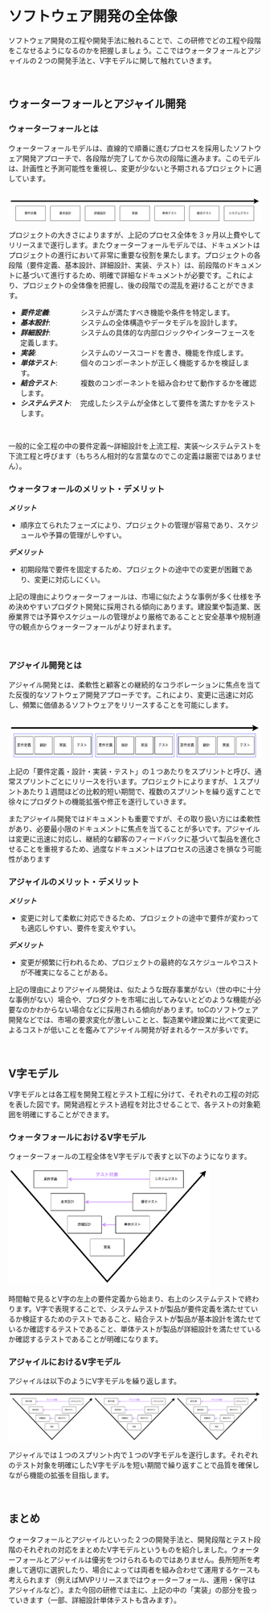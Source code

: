 # ソフトウェア開発の全体像

ソフトウェア開発の工程や開発手法に触れることで、この研修でどの工程や段階をこなせるようになるのかを把握しましょう。ここではウォータフォールとアジャイルの２つの開発手法と、V字モデルに関して触れていきます。

<br>

## ウォーターフォールとアジャイル開発

### ウォーターフォールとは

ウォーターフォールモデルは、直線的で順番に進むプロセスを採用したソフトウェア開発アプローチで、各段階が完了してから次の段階に進みます。このモデルは、計画性と予測可能性を重視し、変更が少ないと予期されるプロジェクトに適しています。

<br>

<img src="docs/images/waterfall.png">

<br>

プロジェクトの大きさによりますが、上記のプロセス全体を３ヶ月以上費やしてリリースまで遂行します。またウォーターフォールモデルでは、ドキュメントはプロジェクトの進行において非常に重要な役割を果たします。プロジェクトの各段階（要件定義、基本設計、詳細設計、実装、テスト）は、前段階のドキュメントに基づいて進行するため、明確で詳細なドキュメントが必要です。これにより、プロジェクトの全体像を把握し、後の段階での混乱を避けることができます。

- ***要件定義***: 　　　　システムが満たすべき機能や条件を特定します。
- ***基本設計***: 　　　　システムの全体構造やデータモデルを設計します。
- ***詳細設計***: 　　　　システムの具体的な内部ロジックやインターフェースを定義します。
- ***実装***: 　　　　　　システムのソースコードを書き、機能を作成します。
- ***単体テスト***: 　　　個々のコンポーネントが正しく機能するかを検証します。
- ***結合テスト***: 　　　複数のコンポーネントを組み合わせて動作するかを確認します。
- ***システムテスト***: 　完成したシステムが全体として要件を満たすかをテストします。

<br>

一般的に全工程の中の要件定義〜詳細設計を上流工程、実装〜システムテストを下流工程と呼びます（もちろん相対的な言葉なのでこの定義は厳密ではありません）。

### ウォータフォールのメリット・デメリット

***メリット***

- 順序立てられたフェーズにより、プロジェクトの管理が容易であり、スケジュールや予算の管理がしやすい。

***デメリット***

- 初期段階で要件を固定するため、プロジェクトの途中での変更が困難であり、変更に対応しにくい。

上記の理由によりウォーターフォールは、市場に似たような事例が多く仕様を予め決めやすいプロダクト開発に採用される傾向にあります。建設業や製造業、医療業界では予算やスケジュールの管理がより厳格であることと安全基準や規制遵守の観点からウォーターフォールがより好まれます。

<br>

### アジャイル開発とは

アジャイル開発とは、柔軟性と顧客との継続的なコラボレーションに焦点を当てた反復的なソフトウェア開発アプローチです。これにより、変更に迅速に対応し、頻繁に価値あるソフトウェアをリリースすることを可能にします。

<br>

<img src="docs/images/agile.png">

<br>

上記の「要件定義・設計・実装・テスト」の１つあたりをスプリントと呼び、通常スプリントごとにリリースを行います。プロジェクトによりますが、１スプリントあたり１週間ほどの比較的短い期間で、複数のスプリントを繰り返すことで徐々にプロダクトの機能拡張や修正を遂行していきます。

またアジャイル開発ではドキュメントも重要ですが、その取り扱い方には柔軟性があり、必要最小限のドキュメントに焦点を当てることが多いです。アジャイルは変更に迅速に対応し、継続的な顧客のフィードバックに基づいて製品を進化させることを重視するため、過度なドキュメントはプロセスの迅速さを損なう可能性があります

### アジャイルのメリット・デメリット

***メリット***

- 変更に対して柔軟に対応できるため、プロジェクトの途中で要件が変わっても適応しやすい、要件を変えやすい。

***デメリット***

- 変更が頻繁に行われるため、プロジェクトの最終的なスケジュールやコストが不確実になることがある。

上記の理由によりアジャイル開発は、似たような既存事業がない（世の中に十分な事例がない）場合や、プロダクトを市場に出してみないとどのような機能が必要なのかわからない場合などに採用される傾向があります。toCのソフトウェア開発などでは、市場の要求変化が激しいことと、製造業や建設業に比べて変更によるコストが低いことを鑑みてアジャイル開発が好まれるケースが多いです。

<br>

## V字モデル

V字モデルとは各工程を開発工程とテスト工程に分けて、それぞれの工程の対応を表した図です。開発過程とテスト過程を対比させることで、各テストの対象範囲を明確にすることができます。

### ウォータフォールにおけるV字モデル

ウォーターフォールの工程全体をV字モデルで表すと以下のようになります。

<img src="docs/images/v_model_waterfall.png" width=400>

時間軸で見るとV字の左上の要件定義から始まり、右上のシステムテストで終わります。V字で表現することで、システムテストが製品が要件定義を満たせているか検証するためのテストであること、結合テストが製品が基本設計を満たせているか確認するテストであること、単体テストが製品が詳細設計を満たせているか確認するテストであることが明確になります。

### アジャイルにおけるV字モデル

アジャイルは以下のようにV字モデルを繰り返します。

<img src="docs/images/v_model_agile.png">

アジャイルでは１つのスプリント内で１つのV字モデルを遂行します。それぞれのテスト対象を明確にしたV字モデルを短い期間で繰り返すことで品質を確保しながら機能の拡張を目指します。

<br>

## まとめ

ウォータフォールとアジャイルといった２つの開発手法と、開発段階とテスト段階のそれぞれの対応をまとめたV字モデルというものを紹介しました。ウォーターフォールとアジャイルは優劣をつけられるものではありません。長所短所を考慮して適切に選択したり、場合によっては両者を組み合わせて運用するケースも考えられます（例えばMVPリリースまではウォーターフォール、運用・保守はアジャイルなど）。また今回の研修では主に、上記の中の「実装」の部分を扱っていきます（一部、詳細設計単体テストも含みます）。

